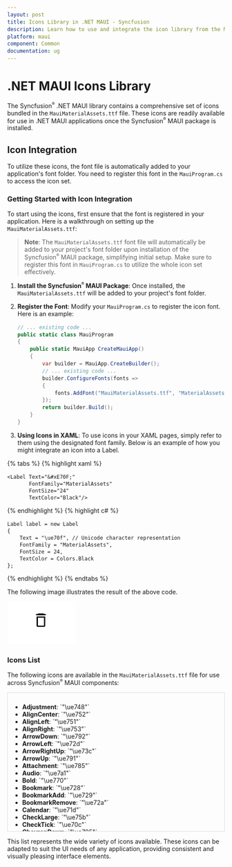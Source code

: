 ```yaml
---
layout: post
title: Icons Library in .NET MAUI - Syncfusion
description: Learn how to use and integrate the icon library from the MauiMaterialAssets.ttf file in Syncfusion .NET MAUI components.
platform: maui
component: Common
documentation: ug
---
```


# .NET MAUI Icons Library

The Syncfusion<sup style="font-size:70%">&reg;</sup> .NET MAUI library contains a comprehensive set of icons bundled in the `MauiMaterialAssets.ttf` file. These icons are readily available for use in .NET MAUI applications once the Syncfusion<sup style="font-size:70%">&reg;</sup> MAUI package is installed.

## Icon Integration

To utilize these icons, the font file is automatically added to your application's font folder. You need to register this font in the `MauiProgram.cs` to access the icon set.

### Getting Started with Icon Integration

To start using the icons, first ensure that the font is registered in your application. Here is a walkthrough on setting up the `MauiMaterialAssets.ttf`:

> **Note**: The `MauiMaterialAssets.ttf` font file will automatically be added to your project's font folder upon installation of the Syncfusion<sup style="font-size:70%">&reg;</sup> MAUI package, simplifying initial setup. Make sure to register this font in `MauiProgram.cs` to utilize the whole icon set effectively.

1. **Install the Syncfusion<sup style="font-size:70%">&reg;</sup> MAUI Package**: Once installed, the `MauiMaterialAssets.ttf` will be added to your project's font folder.

2. **Register the Font**: Modify your `MauiProgram.cs` to register the icon font. Here is an example:

    ```csharp
    // ... existing code ...
    public static class MauiProgram
    {
        public static MauiApp CreateMauiApp()
        {
            var builder = MauiApp.CreateBuilder();
            // ... existing code ...
            builder.ConfigureFonts(fonts =>
            {
                fonts.AddFont("MauiMaterialAssets.ttf", "MaterialAssets");
            });
            return builder.Build();
        }
    }
    ```

3. **Using Icons in XAML**: To use icons in your XAML pages, simply refer to them using the designated font family. Below is an example of how you might integrate an icon into a Label.

{% tabs %}
{% highlight xaml %}

	<Label Text="&#xE70F;"
           FontFamily="MaterialAssets"
           FontSize="24"
           TextColor="Black"/>

{% endhighlight %}
{% highlight c# %}

    Label label = new Label
    {
        Text = "\ue70f", // Unicode character representation
        FontFamily = "MaterialAssets",
        FontSize = 24,
        TextColor = Colors.Black 
    };

{% endhighlight %}
{% endtabs %}

The following image illustrates the result of the above code.

![Delete Icon](images/delete_icon.png)

### Icons List

The following icons are available in the `MauiMaterialAssets.ttf` file for use across Syncfusion<sup style="font-size:70%">&reg;</sup> MAUI components:

<div style="overflow-y: scroll; height: 300px; border: 1px solid #ddd; padding: 10px;">

  <ul>
    <li><strong>Adjustment</strong>: `"\ue748"`</li>
    <li><strong>AlignCenter</strong>: `"\ue752"`</li>
    <li><strong>AlignLeft</strong>: `"\ue751"`</li>
    <li><strong>AlignRight</strong>: `"\ue753"`</li>
    <li><strong>ArrowDown</strong>: `"\ue792"`</li>
    <li><strong>ArrowLeft</strong>: `"\ue72d"`</li>
    <li><strong>ArrowRightUp</strong>: `"\ue73c"`</li>
    <li><strong>ArrowUp</strong>: `"\ue791"`</li>
    <li><strong>Attachment</strong>: `"\ue785"`</li>
    <li><strong>Audio</strong>: `"\ue7a1"`</li>
    <li><strong>Bold</strong>: `"\ue770"`</li>
    <li><strong>Bookmark</strong>: `"\ue728"`</li>
    <li><strong>BookmarkAdd</strong>: `"\ue729"`</li>
    <li><strong>BookmarkRemove</strong>: `"\ue72a"`</li>
    <li><strong>Calendar</strong>: `"\ue71d"`</li>
    <li><strong>CheckLarge</strong>: `"\ue75b"`</li>
    <li><strong>CheckTick</strong>: `"\ue70c"`</li>
    <li><strong>ChevronDown</strong>: `"\ue705"`</li>
    <li><strong>ChevronDownFill</strong>: `"\ue701"`</li>
    <li><strong>ChevronLeft</strong>: `"\ue707"`</li>
    <li><strong>ChevronLeftFill</strong>: `"\ue703"`</li>
    <li><strong>ChevronRight</strong>: `"\ue706"`</li>
    <li><strong>ChevronRightDouble</strong>: `"\ue700"`</li>
    <li><strong>ChevronRightFill</strong>: `"\ue704"`</li>
    <li><strong>ChevronUp</strong>: `"\ue708"`</li>
    <li><strong>ChevronUpFill</strong>: `"\ue702"`</li>
    <li><strong>Circle</strong>: `"\ue73f"`</li>
    <li><strong>CircleCheck</strong>: `"\ue78b"`</li>
    <li><strong>CircleCheckFill</strong>: `"\ue78c"`</li>
    <li><strong>CircleClose</strong>: `"\ue70e"`</li>
    <li><strong>CircleError</strong>: `"\ue78f"`</li>
    <li><strong>Clock</strong>: `"\ue71e"`</li>
    <li><strong>Close</strong>: `"\ue70b"`</li>
    <li><strong>Cloud</strong>: `"\ue783"`</li>
    <li><strong>ColorPalette</strong>: `"\ue767"`</li>
    <li><strong>ContinuousPage</strong>: `"\ue796"`</li>
    <li><strong>Contrast</strong>: `"\ue74b"`</li>
    <li><strong>CornerRadius</strong>: `"\ue757"`</li>
    <li><strong>Copy</strong>: `"\ue7a0"`</li>
    <li><strong>Crop</strong>: `"\ue72f"`</li>
    <li><strong>CustomBookmark</strong>: `"\ue794"`</li>
    <li><strong>DateRange</strong>: `"\ue75e"`</li>
    <li><strong>DateTime</strong>: `"\ue774"`</li>
    <li><strong>DefaultBookmark</strong>: `"\ue793"`</li>
    <li><strong>Description</strong>: `"\ue711"`</li>
    <li><strong>DottedArrow</strong>: `"\ue769"`</li>
    <li><strong>DottedDoubleHeadArrow</strong>: `"\ue76a"`</li>
    <li><strong>DottedLine</strong>: `"\ue76b"`</li>
    <li><strong>DoubleHeadArrow</strong>: `"\ue768"`</li>
    <li><strong>DragAndDrop</strong>: `"\ue724"`</li>
    <li><strong>Edit</strong>: `"\ue710"`</li>
    <li><strong>Ellipse</strong>: `"\ue76f"`</li>
    <li><strong>Email</strong>: `"\ue717"`</li>
    <li><strong>ErrorTreeView</strong>: `"\ue79e"`</li>
    <li><strong>Erase</strong>: `"\ue764"`</li>
    <li><strong>ExportAnnotation</strong>: `"\ue781"`</li>
    <li><strong>ExportExcel</strong>: `"\ue79a"`</li>
    <li><strong>ExportPdf</strong>: `"\ue799"`</li>
    <li><strong>Eye</strong>: `"\ue78e"`</li>
    <li><strong>EyeSlash</strong>: `"\ue758"`</li>
    <li><strong>Fade</strong>: `"\ue74d"`</li>
    <li><strong>FileDocument</strong>: `"\ue797"`</li>
    <li><strong>FileNew</strong>: `"\ue77d"`</li>
    <li><strong>Filter</strong>: `"\ue721"`</li>
    <li><strong>FilterActive</strong>: `"\ue723"`</li>
    <li><strong>FilterClear</strong>: `"\ue722"`</li>
    <li><strong>Filters</strong>: `"\ue747"`</li>
    <li><strong>FitHeight</strong>: `"\ue79d"`</li>
    <li><strong>FitSize</strong>: `"\ue79f"`</li>
    <li><strong>FitWidth</strong>: `"\ue79c"`</li>
    <li><strong>FirstPage</strong>: `"\ue709"`</li>
    <li><strong>FlipHorizontal</strong>: `"\ue741"`</li>
    <li><strong>FlipVertical</strong>: `"\ue740"`</li>
    <li><strong>Folder</strong>: `"\ue712"`</li>
    <li><strong>FontFamily</strong>: `"\ue754"`</li>
    <li><strong>FontSize</strong>: `"\ue755"`</li>
    <li><strong>FontSize1</strong>: `"\ue787"`</li>
    <li><strong>Frame1</strong>: `"\ue731"`</li>
    <li><strong>Frame2</strong>: `"\ue732"`</li>
    <li><strong>Frame3</strong>: `"\ue733"`</li>
    <li><strong>Frame4</strong>: `"\ue734"`</li>
    <li><strong>Frame5</strong>: `"\ue735"`</li>
    <li><strong>Frame6</strong>: `"\ue736"`</li>
    <li><strong>Frame7</strong>: `"\ue76e"`</li>
    <li><strong>FrameCustom</strong>: `"\ue730"`</li>
    <li><strong>FreeDraw</strong>: `"\ue766"`</li>
    <li><strong>Grain</strong>: `"\ue75a"`</li>
    <li><strong>Help</strong>: `"\ue778"`</li>
    <li><strong>HighlightColor</strong>: `"\ue760"`</li>
    <li><strong>Hue</strong>: `"\ue773"`</li>
    <li><strong>Image</strong>: `"\ue76c"`</li>
    <li><strong>ImportAnnotation</strong>: `"\ue782"`</li>
    <li><strong>IntermediateState2</strong>: `"\ue72b"`</li>
    <li><strong>Italic</strong>: `"\ue771"`</li>
    <li><strong>Justify</strong>: `"\ue74f"`</li>
    <li><strong>Key</strong>: `"\ue777"`</li>
    <li><strong>LastPage</strong>: `"\ue70a"`</li>
    <li><strong>Line</strong>: `"\ue73d"`</li>
    <li><strong>LineSpacing</strong>: `"\ue750"`</li>
    <li><strong>Link</strong>: `"\ue78d"`</li>
    <li><strong>Location</strong>: `"\ue71c"`</li>
    <li><strong>Lock</strong>: `"\ue77b"`</li>
    <li><strong>Lunch</strong>: `"\ue75d"`</li>
    <li><strong>Menu</strong>: `"\ue719"`</li>
    <li><strong>MoreHorizontal1</strong>: `"\ue725"`</li>
    <li><strong>MoreVertical</strong>: `"\ue759"`</li>
    <li><strong>MousePointer</strong>: `"\ue738"`</li>
    <li><strong>NewParagraph</strong>: `"\ue77a"`</li>
    <li><strong>None</strong>: `"\ue772"`</li>
    <li><strong>Notes</strong>: `"\ue775"`</li>
    <li><strong>Opacity</strong>: `"\ue76d"`</li>
    <li><strong>PaintBucket</strong>: `"\ue73a"`</li>
    <li><strong>Pan</strong>: `"\ue739"`</li>
    <li><strong>Paragraph</strong>: `"\ue776"`</li>
    <li><strong>PathDraw</strong>: `"\ue78a"`</li>
    <li><strong>People</strong>: `"\ue71a"`</li>
    <li><strong>PdfFile</strong>: `"\ue780"`</li>
    <li><strong>Phone</strong>: `"\ue718"`</li>
    <li><strong>Plus</strong>: `"\ue70d"`</li>
    <li><strong>Polygon</strong>: `"\ue789"`</li>
    <li><strong>Polyline</strong>: `"\ue786"`</li>
    <li><strong>Print</strong>: `"\ue77f"`</li>
    <li><strong>RecurrenceEdit</strong>: `"\ue727"`</li>
    <li><strong>Rectangle</strong>: `"\ue73e"`</li>
    <li><strong>Redo</strong>: `"\ue745"`</li>
    <li><strong>Refresh</strong>: `"\ue7a2"`</li>
    <li><strong>Rename</strong>: `"\ue756"`</li>
    <li><strong>Repeat</strong>: `"\ue726"`</li>
    <li><strong>Reset</strong>: `"\ue746"`</li>
    <li><strong>Save</strong>: `"\ue75f"`</li>
    <li><strong>SaveAs</strong>: `"\ue77e"`</li>
    <li><strong>Saturation</strong>: `"\ue74c"`</li>
    <li><strong>Search</strong>: `"\ue715"`</li>
    <li><strong>Send</strong>: `"\ue784"`</li>
    <li><strong>Settings</strong>: `"\ue716"`</li>
    <li><strong>Shapes</strong>: `"\ue73b"`</li>
    <li><strong>Sharpness</strong>: `"\ue75c"`</li>
    <li><strong>Signature</strong>: `"\ue737"`</li>
    <li><strong>Sorting</strong>: `"\ue720"`</li>
    <li><strong>Squiggly</strong>: `"\ue765"`</li>
    <li><strong>Stamp</strong>: `"\ue761"`</li>
    <li><strong>StopRectangle</strong>: `"\ue7a5"`</li>
    <li><strong>Strikethrough</strong>: `"\ue763"`</li>
    <li><strong>StrokeWidth</strong>: `"\ue74e"`</li>
    <li><strong>TableOfContent</strong>: `"\ue72c"`</li>
    <li><strong>TextAnnotation</strong>: `"\ue788"`</li>
    <li><strong>ThumbsDown</strong>: `"\ue7a4"`</li>
    <li><strong>ThumbsUp</strong>: `"\ue7a3"`</li>
    <li><strong>Tint</strong>: `"\ue749"`</li>
    <li><strong>Title</strong>: `"\ue72e"`</li>
    <li><strong>TimeZone</strong>: `"\ue71f"`</li>
    <li><strong>Trash</strong>: `"\ue70f"`</li>
    <li><strong>TransformLeft</strong>: `"\ue742"`</li>
    <li><strong>TransformRight</strong>: `"\ue743"`</li>
    <li><strong>Triangle</strong>: `"\ue779"`</li>
    <li><strong>Undo</strong>: `"\ue744"`</li>
    <li><strong>Underline</strong>: `"\ue762"`</li>
    <li><strong>Unlock</strong>: `"\ue77c"`</li>
    <li><strong>User</strong>: `"\ue71b"`</li>
    <li><strong>Warning</strong>: `"\ue790"`</li>
    <li><strong>ZoomIn</strong>: `"\ue713"`</li>
    <li><strong>ZoomOut</strong>: `"\ue714"`</li>
  </ul>
</div>

This list represents the wide variety of icons available. These icons can be adapted to suit the UI needs of any application, providing consistent and visually pleasing interface elements.
